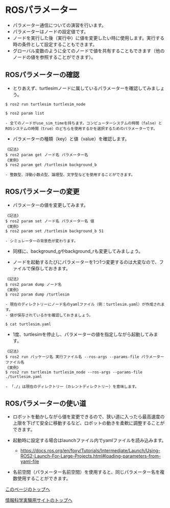 # ROSパラメーター
- パラメーター通信についての演習を行います。
- パラメーターはノードの設定値です。
- ノードを実行した後（実行中）に値を変更したい時に使用します。実行する時の条件として設定することもできます。
- グローバル変数のように全てのノードで値を共有することもできます（他のノードの値を参照することができます）。

## ROSパラメーターの確認
- とりあえず、turtlesimノードに属しているパラメーターを確認してみましょう。
```
$ ros2 run turtlesim turtlesim_node
```
```
$ ros2 param list
```
    - 全てのノードがuse_sim_timeを持ちます。コンピューターシステムの時間（false）とROSシステムの時間（true）のどちらを使用するかを選択するためのパラメーターです。

- パラメーターの種類（key）と値（value）を確認します。
```
《記法》
$ ros2 param get ノード名 パラメーター名
《実例》
$ ros2 param get /turtlesim background_b
```
    - 整数型、浮動小数点型、論理型、文字型などを使用することができます。

## ROSパラメーターの変更
- パラメーターの値を変更してみます。
```
《記法》
$ ros2 param set ノード名 パラメーター名 値
《実例》
$ ros2 param set /turtlesim background_b 51
```
    - シミュレーターの背景色が変わります。

- 同様に、background_gやbackground_rも変更してみましょう。

- ノードを起動するたびにパラメーターを1つ1つ変更するのは大変なので、ファイルで保存しておきます。
```
《記法》
$ ros2 param dump ノード名
《実例》
$ ros2 param dump /turtlesim
```
    - 現在のディレクトリーにノード名のyamlファイル（例：turtlesim.yaml）が作成されます。
    - 値が保存されているかを確認しておきましょう。
```
$ cat turtlesim.yaml
```

- 1度、turtlesimを停止し、パラメーターの値を指定しながら起動してみます。
```
《記法》
$ ros2 run パッケージ名 実行ファイル名 --ros-args --params-file パラメーターファイル名
《実例》
$ ros2 run turtlesim turtlesim_node --ros-args --params-file ./turtlesim.yaml
```
    - 「./」は現在のディレクトリー（カレントディレクトリー）を意味します。


## ROSパラメーターの使い道
- ロボットを動かしながら値を変更できるので、狭い道に入ったら最高速度の上限を下げて安全に移動するなど、ロボットの動きを柔軟に調整することができます。

- 起動時に設定する場合はlaunchファイル内でyamlファイルを読み込みます。
    - https://docs.ros.org/en/foxy/Tutorials/Intermediate/Launch/Using-ROS2-Launch-For-Large-Projects.html#loading-parameters-from-yaml-file

- 名前空間（パラメーター名前空間）を使用すると、同じパラメーター名を複数使用することができます。

[このページのトップへ](#)

[情報科学実験用サイトのトップへ](https://stl-apu.github.io/laboratory_experiments/)
